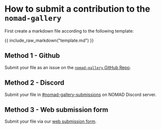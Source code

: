 # How to submit a contribution to the `nomad-gallery`

First create a markdown file according to the following template:

{{ include_raw_markdown("template.md") }}


## Method 1 - Github

Submit your file as an issue on the [`nomad-gallery` GitHub Repo](https://github.com/FAIRmat-NFDI/nomad-gallery/issues).

## Method 2 - Discord

Submit your file in [#nomad-gallery-submissions]() on NOMAD Discord server.

## Method 3 - Web submission form

Submit your file via our [web submission form]().